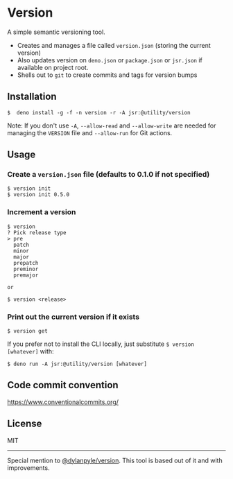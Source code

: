 # Version

A simple semantic versioning tool.

- Creates and manages a file called `version.json` (storing the current version)
- Also updates version on `deno.json` or `package.json` or `jsr.json` if available on project root.
- Shells out to `git` to create commits and tags for version bumps

## Installation

```shell
$  deno install -g -f -n version -r -A jsr:@utility/version
```

Note: If you don't use `-A`, `--allow-read` and `--allow-write` are needed for
managing the `VERSION` file and `--allow-run` for Git actions.

## Usage

### Create a `version.json` file (defaults to 0.1.0 if not specified)
```
$ version init
$ version init 0.5.0
```
### Increment a version
```
$ version
? Pick release type
> pre
  patch
  minor
  major
  prepatch
  preminor
  premajor

or

$ version <release>
```

### Print out the current version if it exists
```
$ version get
```


If you prefer not to install the CLI locally, just substitute `$ version
[whatever]` with:

```shell
$ deno run -A jsr:@utility/version [whatever]
```

## Code commit convention
https://www.conventionalcommits.org/


## License
MIT

------

Special mention to [@dylanpyle/version](https://github.com/dylanpyle/version). This tool is based out of it and with improvements.
